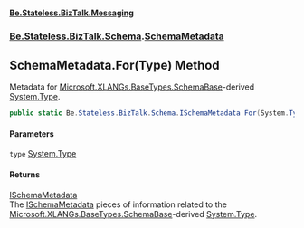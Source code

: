 #### [Be.Stateless.BizTalk.Messaging](README.md 'README')
### [Be.Stateless.BizTalk.Schema](Be.Stateless.BizTalk.Schema.md 'Be.Stateless.BizTalk.Schema').[SchemaMetadata](SchemaMetadata.md 'Be.Stateless.BizTalk.Schema.SchemaMetadata')

## SchemaMetadata.For(Type) Method

Metadata for [Microsoft.XLANGs.BaseTypes.SchemaBase](https://docs.microsoft.com/en-us/dotnet/api/Microsoft.XLANGs.BaseTypes.SchemaBase 'Microsoft.XLANGs.BaseTypes.SchemaBase')-derived [System.Type](https://docs.microsoft.com/en-us/dotnet/api/System.Type 'System.Type').

```csharp
public static Be.Stateless.BizTalk.Schema.ISchemaMetadata For(System.Type type);
```
#### Parameters

<a name='Be.Stateless.BizTalk.Schema.SchemaMetadata.For(System.Type).type'></a>

`type` [System.Type](https://docs.microsoft.com/en-us/dotnet/api/System.Type 'System.Type')

#### Returns
[ISchemaMetadata](ISchemaMetadata.md 'Be.Stateless.BizTalk.Schema.ISchemaMetadata')  
The [ISchemaMetadata](ISchemaMetadata.md 'Be.Stateless.BizTalk.Schema.ISchemaMetadata') pieces of information related to the [Microsoft.XLANGs.BaseTypes.SchemaBase](https://docs.microsoft.com/en-us/dotnet/api/Microsoft.XLANGs.BaseTypes.SchemaBase 'Microsoft.XLANGs.BaseTypes.SchemaBase')-derived [System.Type](https://docs.microsoft.com/en-us/dotnet/api/System.Type 'System.Type').